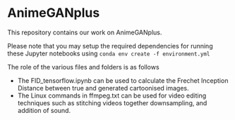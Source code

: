# AnimeGANplus
This repository contains our work on AnimeGANplus.

Please note that you may setup the required dependencies for running these Jupyter notebooks using 
`conda env create -f environment.yml`

The role of the various files and folders is as follows
- The FID_tensorflow.ipynb can be used to calculate the Frechet Inception Distance between true and generated cartoonised images.
- The Linux commands in ffmpeg.txt can be used for video editing techniques such as stitching videos together downsampling, and addition of sound.
